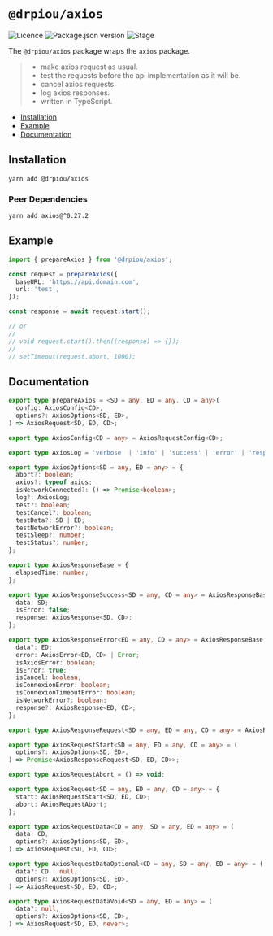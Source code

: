 # `@drpiou/axios`

![Licence](https://img.shields.io/github/license/drpiou/axios)
![Package.json version](https://img.shields.io/github/package-json/v/drpiou/axios)
![Stage](https://img.shields.io/badge/stage-experimental-important)

The `@drpiou/axios` package wraps the `axios` package.

> - make axios request as usual.
> - test the requests before the api implementation as it will be.
> - cancel axios requests.
> - log axios responses.
> - written in TypeScript.

<!--ts-->

- [Installation](#installation)
- [Example](#example)
- [Documentation](#documentation)

<!--te-->

## Installation

```shell
yarn add @drpiou/axios
```

### Peer Dependencies

```shell
yarn add axios@^0.27.2
```

## Example

```typescript
import { prepareAxios } from '@drpiou/axios';

const request = prepareAxios({
  baseURL: 'https://api.domain.com',
  url: 'test',
});

const response = await request.start();

// or
//
// void request.start().then((response) => {});
//
// setTimeout(request.abort, 1000);
```

## Documentation

```typescript
export type prepareAxios = <SD = any, ED = any, CD = any>(
  config: AxiosConfig<CD>,
  options?: AxiosOptions<SD, ED>,
) => AxiosRequest<SD, ED, CD>;

export type AxiosConfig<CD = any> = AxiosRequestConfig<CD>;

export type AxiosLog = 'verbose' | 'info' | 'success' | 'error' | 'response' | 'none';

export type AxiosOptions<SD = any, ED = any> = {
  abort?: boolean;
  axios?: typeof axios;
  isNetworkConnected?: () => Promise<boolean>;
  log?: AxiosLog;
  test?: boolean;
  testCancel?: boolean;
  testData?: SD | ED;
  testNetworkError?: boolean;
  testSleep?: number;
  testStatus?: number;
};

export type AxiosResponseBase = {
  elapsedTime: number;
};

export type AxiosResponseSuccess<SD = any, CD = any> = AxiosResponseBase & {
  data: SD;
  isError: false;
  response: AxiosResponse<SD, CD>;
};

export type AxiosResponseError<ED = any, CD = any> = AxiosResponseBase & {
  data?: ED;
  error: AxiosError<ED, CD> | Error;
  isAxiosError: boolean;
  isError: true;
  isCancel: boolean;
  isConnexionError: boolean;
  isConnexionTimeoutError: boolean;
  isNetworkError?: boolean;
  response?: AxiosResponse<ED, CD>;
};

export type AxiosResponseRequest<SD = any, ED = any, CD = any> = AxiosResponseSuccess<SD, CD> | AxiosResponseError<ED, CD>;

export type AxiosRequestStart<SD = any, ED = any, CD = any> = (
  options?: AxiosOptions<SD, ED>,
) => Promise<AxiosResponseRequest<SD, ED, CD>>;

export type AxiosRequestAbort = () => void;

export type AxiosRequest<SD = any, ED = any, CD = any> = {
  start: AxiosRequestStart<SD, ED, CD>;
  abort: AxiosRequestAbort;
};

export type AxiosRequestData<CD = any, SD = any, ED = any> = (
  data: CD,
  options?: AxiosOptions<SD, ED>,
) => AxiosRequest<SD, ED, CD>;

export type AxiosRequestDataOptional<CD = any, SD = any, ED = any> = (
  data?: CD | null,
  options?: AxiosOptions<SD, ED>,
) => AxiosRequest<SD, ED, CD>;

export type AxiosRequestDataVoid<SD = any, ED = any> = (
  data?: null,
  options?: AxiosOptions<SD, ED>,
) => AxiosRequest<SD, ED, never>;
```
